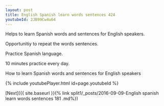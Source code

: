 ```yaml
---
layout: post
title: English Spanish learn words sentences 424 
youtubeId: 2JB99Cw4u64
---
```

 
 
Helps to learn Spanish words and sentences for English speakers.

Opportunitiy to repeat the words sentences. 

Practice Spanish language. 
 
10 minutes practice every day. 
 
How to learn Spanish words and sentences for English speakers 
 
{% include youtubePlayer.html id=page.youtubeId %}
 
 
[Next]({{ site.baseurl }}{% link  split1/_posts/2016-09-09-English spanish learn words sentences 181 .md%})
 
